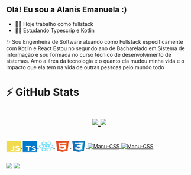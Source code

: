 ## Olá! Eu sou a Alanis Emanuela :)

- 👩‍💻 Hoje trabalho como fullstack
- 👩‍🎓 Estudando Typescrip e Kotlin

✨ Sou Engenheira de Software atuando como Fullstack especificamente com Kotlin e React
Estou no segundo ano de Bacharelado em Sistema de informação e sou formada no curso técnico de desenvolvimento de sistemas. Amo a área da tecnologia e o quanto ela mudou minha vida e o impacto que ela tem na vida de outras pessoas pelo mundo todo

<h1> ⚡ GitHub Stats <br><br>
<div align="center" >
  <a href="https://github.com/GeanMilhore">
  <img height="160em" src="https://github-readme-stats.vercel.app/api?username=Alanis2&show_icons=true&theme=radical&include_all_commits=true&count_private=true"/>
  <img height="160em" src="https://github-readme-stats.vercel.app/api/top-langs/?username=Alanis2&layout=compact&langs_count=7&theme=radical"/>
</div>
</h1>

<div style="display: inline_block"><br>

 <img align="center" alt="Manu-Js" height="30" width="40" src="https://raw.githubusercontent.com/devicons/devicon/master/icons/javascript/javascript-plain.svg">
  <img align="center" alt="Manu-Ts" height="30" width="40" src="https://raw.githubusercontent.com/devicons/devicon/master/icons/typescript/typescript-plain.svg">
  <img align="center" alt="Manu-React" height="30" width="40" src="https://raw.githubusercontent.com/devicons/devicon/master/icons/react/react-original.svg">
  <img align="center" alt="Manu-HTML" height="30" width="40" src="https://raw.githubusercontent.com/devicons/devicon/master/icons/html5/html5-original.svg">
  <img align="center" alt="Manu-CSS" height="30" width="40" src="https://raw.githubusercontent.com/devicons/devicon/master/icons/css3/css3-original.svg">
<img align="center" alt="Manu-CSS" height="30" width="40" src="https://cdn.jsdelivr.net/gh/devicons/devicon/icons/kotlin/kotlin-original.svg" />
<img align="center" alt="Manu-CSS" height="30" width="40" src="https://cdn.jsdelivr.net/gh/devicons/devicon/icons/java/java-original.svg" />

</div>

##


<div> 
  <a href = "alanisemanuela950@gmail.com"><img src="https://img.shields.io/badge/-Gmail-%23333?style=for-the-badge&logo=gmail&logoColor=white" target="_blank"></a>
  <a href="https://www.linkedin.com/in/alanis-emanuela-393644221/" target="_blank"><img src="https://img.shields.io/badge/-LinkedIn-%230077B5?style=for-the-badge&logo=linkedin&logoColor=white" target="_blank"></a> 
  
</div>
          

